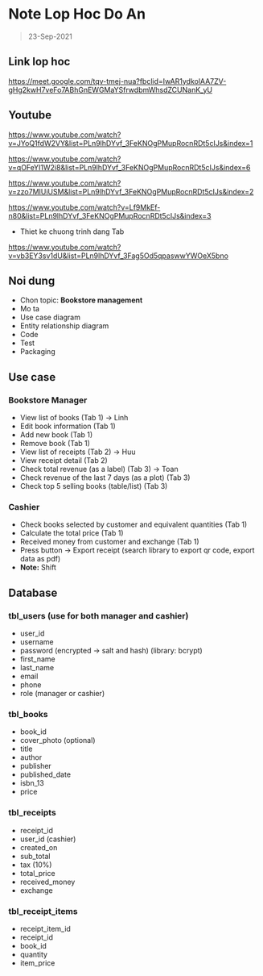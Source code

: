 # Note Lop Hoc Do An

> 23-Sep-2021

## Link lop hoc

https://meet.google.com/tqv-tmej-nua?fbclid=IwAR1ydkolAA7ZV-gHg2kwH7veFo7ABhGnEWGMaYSfrwdbmWhsdZCUNanK_yU

## Youtube

https://www.youtube.com/watch?v=JYoQ1fdW2VY&list=PLn9lhDYvf_3FeKNOgPMupRocnRDt5cIJs&index=1

https://www.youtube.com/watch?v=qOFeYI1W2i8&list=PLn9lhDYvf_3FeKNOgPMupRocnRDt5cIJs&index=6

https://www.youtube.com/watch?v=zzo7MIUiUSM&list=PLn9lhDYvf_3FeKNOgPMupRocnRDt5cIJs&index=2

https://www.youtube.com/watch?v=Lf9MkEf-n80&list=PLn9lhDYvf_3FeKNOgPMupRocnRDt5cIJs&index=3

- Thiet ke chuong trinh dang Tab

https://www.youtube.com/watch?v=vb3EY3sv1dU&list=PLn9lhDYvf_3Fag5Od5qpaswwYWOeX5bno

## Noi dung

- Chon topic: **Bookstore management**
- Mo ta
- Use case diagram
- Entity relationship diagram
- Code
- Test
- Packaging

## Use case

### Bookstore Manager

- View list of books (Tab 1) -> Linh
- Edit book information (Tab 1)
- Add new book (Tab 1)
- Remove book (Tab 1)
- View list of receipts (Tab 2) -> Huu
- View receipt detail (Tab 2)
- Check total revenue (as a label) (Tab 3) -> Toan
- Check revenue of the last 7 days (as a plot) (Tab 3)
- Check top 5 selling books (table/list) (Tab 3)

### Cashier

- Check books selected by customer and equivalent quantities (Tab 1)
- Calculate the total price (Tab 1)
- Received money from customer and exchange (Tab 1)
- Press button -> Export receipt (search library to export qr code, export data as pdf)
- **Note:** Shift

## Database

### tbl_users (use for both manager and cashier)

- user_id
- username
- password (encrypted -> salt and hash) (library: bcrypt)
- first_name
- last_name
- email
- phone
- role (manager or cashier)

### tbl_books

- book_id
- cover_photo (optional)
- title
- author
- publisher
- published_date
- isbn_13
- price

### tbl_receipts

- receipt_id
- user_id (cashier)
- created_on
- sub_total
- tax (10%)
- total_price
- received_money
- exchange

### tbl_receipt_items

- receipt_item_id
- receipt_id
- book_id
- quantity
- item_price
